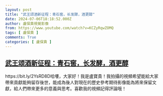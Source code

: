 ```yaml
---
layout: post
title: "武王颂酒新征程：青石窖，长发酵，酒更醇"
date: 2024-07-06T18:18:52.000Z
author: 盧保貴視覺影像
from: https://www.youtube.com/watch?v=KCZyRqwZOMQ
tags: [ 盧保貴 ]
comments: True
categories: [ 盧保貴 ]
---
```

<!--1720289932000-->
[武王颂酒新征程：青石窖，长发酵，酒更醇](https://www.youtube.com/watch?v=KCZyRqwZOMQ)
------

<div>
https://bit.ly/2YsRD8D哈嘍，大家好！我是盧寶貴！我拍攝的視頻希望能給大家帶來貢獻能夠留存後世，能成為後人對現在的歷史參考期待影像能為將來保留文獻，給人們帶來更多的意義與思考。喜歡我的視頻記得評論哦！
</div>
